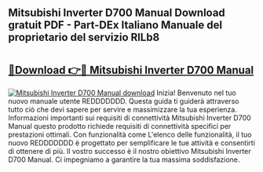 ## Mitsubishi Inverter D700 Manual Download gratuit PDF - Part-DEx Italiano Manuale del proprietario del servizio RlLb8

# <h2><a href="http://df94ygb.blite.top/?on=Mitsubishi+Inverter+D700+Manual">🔗Download 👉🔴 Mitsubishi Inverter D700 Manual</a></h2>

[![Mitsubishi Inverter D700 Manual download](https://i.imgur.com/lujVjoI.png)](http://df94ygb.blite.top/?on=Mitsubishi+Inverter+D700+Manual)
Inizia! Benvenuto nel tuo nuovo manuale utente REDDDDDDD. Questa guida ti guiderà attraverso tutto ciò che devi sapere per servire e massimizzare la tua esperienza. Informazioni importanti sui requisiti di connettività Mitsubishi Inverter D700 Manual questo prodotto richiede requisiti di connettività specifici per prestazioni ottimali. Con funzionalità come L'elenco delle funzionalità, il tuo nuovo REDDDDDDD è progettato per semplificare le tue attività e consentirti di ottenere di più. Il vostro successo è il nostro obiettivo Mitsubishi Inverter D700 Manual. Ci impegniamo a garantire la tua massima soddisfazione.
